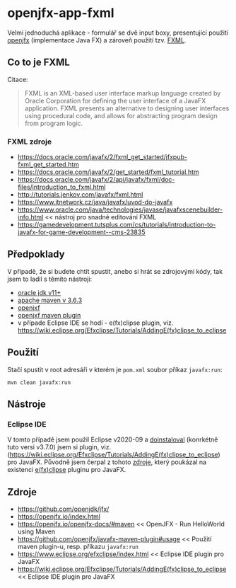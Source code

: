 # openjfx-app-fxml
Velmi jednoduchá aplikace - formulář se dvě input boxy, presentující použití [openjfx](https://openjfx.io/index.html) (implementace Java FX) a zároveň použití tzv. [FXML](https://en.wikipedia.org/wiki/FXML).

## Co to je FXML
Citace:
>FXML is an XML-based user interface markup language created by Oracle Corporation for defining the user interface of a JavaFX application. FXML presents an alternative to designing user interfaces using procedural code, and allows for abstracting program design from program logic.

### FXML zdroje
* https://docs.oracle.com/javafx/2/fxml_get_started/jfxpub-fxml_get_started.htm
* https://docs.oracle.com/javafx/2/get_started/fxml_tutorial.htm
* https://docs.oracle.com/javafx/2/api/javafx/fxml/doc-files/introduction_to_fxml.html
* http://tutorials.jenkov.com/javafx/fxml.html
* https://www.itnetwork.cz/java/javafx/uvod-do-javafx
* https://www.oracle.com/java/technologies/javase/javafxscenebuilder-info.html << nástroj pro snadné editování FXML
* https://gamedevelopment.tutsplus.com/cs/tutorials/introduction-to-javafx-for-game-development--cms-23835

## Předpoklady
V případě, že si budete chtít spustit, anebo si hrát se zdrojovými kódy, tak jsem to ladil s těmito nástroji:
* [oracle jdk v11+](https://www.oracle.com/java/technologies/javase-downloads.html)
* [apache maven v 3.6.3](https://archive.apache.org/dist/maven/maven-3/3.6.3/binaries/)
* [openjxf](https://openjfx.io/index.html)
* [openjxf maven plugin](https://github.com/openjfx/javafx-maven-plugin)
* v případe Eclipse IDE se hodí - e(fx)clipse plugin, viz. https://wiki.eclipse.org/Efxclipse/Tutorials/AddingE(fx)clipse_to_eclipse

## Použití
Stačí spustit v root adresáři v kterém je ```pom.xml``` soubor příkaz ```javafx:run```:
```
mvn clean javafx:run
```

## Nástroje

### Eclipse IDE
V tomto případě jsem použil Eclipse v2020-09 a [doinstaloval](https://download.eclipse.org/efxclipse/updates-released/3.7.0/site/) (konrkétně tuto versi v3.7.0) jsem si plugin, viz.(https://wiki.eclipse.org/Efxclipse/Tutorials/AddingE(fx)clipse_to_eclipse) pro JavaFX. Původně jsem čerpal z tohoto [zdroje](https://docs.oracle.com/javafx/scenebuilder/1/use_java_ides/sb-with-eclipse.htm), který poukázal na existenci [e(fx)clipse](https://www.eclipse.org/efxclipse/install.html) pluginu pro JavaFX.

### 

## Zdroje
* https://github.com/openjdk/jfx/
* https://openjfx.io/index.html
* https://openjfx.io/openjfx-docs/#maven << OpenJFX - Run HelloWorld using Maven
* https://github.com/openjfx/javafx-maven-plugin#usage << Použití maven plugin-u, resp. příkazu ```javafx:run```
* https://www.eclipse.org/efxclipse/index.html << Eclipse IDE plugin pro JavaFX
* https://wiki.eclipse.org/Efxclipse/Tutorials/AddingE(fx)clipse_to_eclipse << Eclipse IDE plugin pro JavaFX
